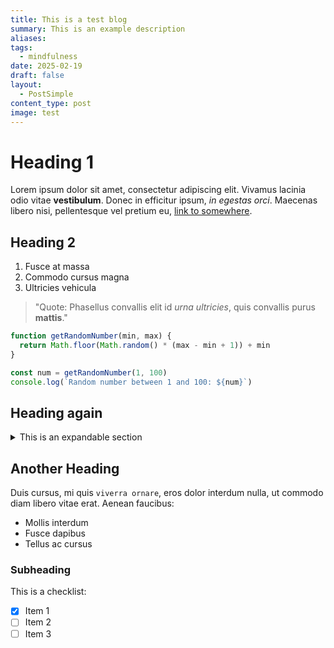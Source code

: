 ```yaml
---
title: This is a test blog
summary: This is an example description
aliases: 
tags:
  - mindfulness
date: 2025-02-19
draft: false
layout:
  - PostSimple
content_type: post
image: test
---
```


# Heading 1

<span className="bold-underline">Lorem ipsum</span> dolor sit amet, consectetur adipiscing elit. Vivamus lacinia odio vitae **vestibulum**. Donec in efficitur ipsum, _in egestas orci_. Maecenas libero nisi, pellentesque vel pretium eu, [link to somewhere](https://chat.openai.com/c/b381a204-bd2f-45b4-a464-ca9434d9cbf1#).

## Heading 2

1. Fusce at massa
2. Commodo cursus magna
3. Ultricies vehicula

> "Quote: Phasellus convallis elit id _urna ultricies_, quis convallis purus **mattis**."

```javascript
function getRandomNumber(min, max) {
  return Math.floor(Math.random() * (max - min + 1)) + min
}

const num = getRandomNumber(1, 100)
console.log(`Random number between 1 and 100: ${num}`)
```

## Heading again

<details>
<summary>This is an expandable section</summary>

Lorem ipsum dolor sit amet, consectetur adipiscing elit, sed do eiusmod tempor incididunt ut labore et dolore magna aliqua. Ut enim ad minim veniam, quis nostrud exercitation ullamco laboris nisi ut aliquip ex ea commodo consequat. Duis aute irure dolor in reprehenderit in voluptate velit esse cillum dolore eu fugiat nulla pariatur. Excepteur sint occaecat cupidatat non proident, sunt in culpa qui officia deserunt mollit anim id est laborum.

</details>

## Another Heading

Duis cursus, mi quis `viverra ornare`, eros dolor interdum nulla, ut commodo diam libero vitae erat. Aenean faucibus:

- Mollis interdum
- Fusce dapibus
- Tellus ac cursus

### Subheading

This is a checklist:

- [x] Item 1
- [ ] Item 2
- [ ] Item 3
